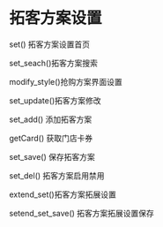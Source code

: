 # 拓客方案设置

set() 拓客方案设置首页

set_seach()拓客方案搜索

modify_style()抢购方案界面设置

set_update()拓客方案修改

set_add() 添加拓客方案

getCard() 获取门店卡券

set_save() 保存拓客方案

set_del() 拓客方案启用禁用

extend_set()拓客方案拓展设置

setend_set_save() 拓客方案拓展设置保存